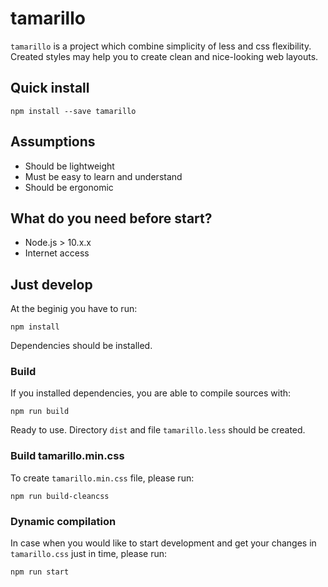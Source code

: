 # tamarillo

`tamarillo` is a project which combine simplicity of less and css flexibility. Created styles may help you to create clean and nice-looking web layouts.
<br>

## Quick install
```
npm install --save tamarillo
```

## Assumptions
* Should be lightweight
* Must be easy to learn and understand
* Should be ergonomic

## What do you need before start?
* Node.js > 10.x.x
* Internet access

## Just develop
At the beginig you have to run:
```
npm install
```
Dependencies should be installed.

### Build
If you installed dependencies, you are able to compile sources with:
```
npm run build
```
Ready to use. Directory `dist` and file `tamarillo.less` should be created.

### Build tamarillo.min.css
To create `tamarillo.min.css` file, please run:
```
npm run build-cleancss
```

### Dynamic compilation
In case when you would like to start development and get your changes in `tamarillo.css` just in time, please run:
```
npm run start
```
